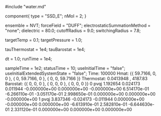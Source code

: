 <OOPSE version=4>
  <MetaData>
#include "water.md"


component{
  type = "SSD_E";
  nMol = 2;
}



ensemble = NVT;
forceField = "DUFF";
electrostaticSummationMethod = "none";
dielectric = 80.0;
cutoffRadius = 9.0;
switchingRadius = 7.8;



targetTemp = 0.1;
targetPressure = 1.0;

tauThermostat = 1e4;
tauBarostat = 1e4;

dt = 1.0;
runTime = 1e4;

sampleTime = 1e2;
statusTime = 10;
useInitialTime = "false";
useInitialExtendedSystemState = "false";
  </MetaData>
  <Snapshot>
    <FrameData>
        Time: 100000
        Hmat: {{ 59.7166, 0, 0 }, { 0, 59.7166, 0 }, { 0, 0, 59.7166 }}
  Thermostat: 0.0413948 , 4187.83
    Barostat: {{ 0, 0, 0 }, { 0, 0, 0 }, { 0, 0, 0 }}
    </FrameData>
    <StuntDoubles>
         0    pvqj           1.192654           0.024173           0.011944 -0.000000e+00  0.000000e+00 -0.000000e+00  6.514170e-01 -6.266110e-01 -3.051170e-01  2.998650e-01  0.000000e+00  0.000000e+00 -0.000000e+00
         1    pvqj           3.837346          -0.024173          -0.011944  0.000000e+00 -0.000000e+00  0.000000e+00 -6.613910e-01  2.582810e-01 -6.644630e-01  2.331120e-01  0.000000e+00  0.000000e+00  0.000000e+00
    </StuntDoubles>
  </Snapshot>
</OOPSE>
